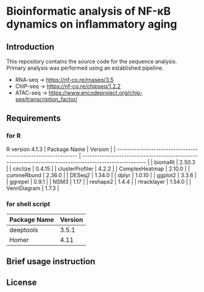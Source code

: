 # Bioinformatic analysis of NF-κB dynamics on inflammatory aging
## Introduction
This repository contains the source code for the sequence analysis.  
Primary analysis was performed using an established pipeline.  
* RNA-seq  -> https://nf-co.re/rnaseq/3.5  
* ChIP-seq -> https://nf-co.re/chipseq/1.2.2  
* ATAC-seq -> https://www.encodeproject.org/chip-seq/transcription_factor/  

## Requirements 
### for R
R version 4.1.3
| Package Name                                                   | Version                                                                                                  | 
| -------------------------------------------------------------- | -------------------------------------------------------------------------------------------------------- | 
| biomaRt	                                                     | 2.50.3                                                                                                   |
| circlize	                                                     | 0.4.15                                                                                                   |
| clusterProfiler                                                | 4.2.2                                                                                                    |
| ComplexHeatmap	                                             | 2.10.0                                                                                                   |
| cummeRbund	                                                 | 2.36.0                                                                                                   |
| DESeq2	                                                     | 1.34.0                                                                                                   |
| dplyr	                                                         | 1.0.10                                                                                                   |
| ggplot2	                                                     | 3.3.6                                                                                                    |
| ggrepel	                                                     | 0.9.1                                                                                                    |
| NSM3	                                                         | 1.17                                                                                                     |
| reshape2	                                                     | 1.4.4                                                                                                    |
| rtracklayer	                                                 | 1.54.0                                                                                                   |
| VennDiagram	                                                 | 1.7.3                                                                                                    |

### for shell script
| Package Name                                                   | Version                                                                                                  | 
| -------------------------------------------------------------- | -------------------------------------------------------------------------------------------------------- | 
| deeptools	                                                     | 3.5.1                                                                                                    |
| Homer 	                                                     | 4.11                                                                                                     |

## Brief usage instruction


## License
